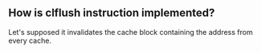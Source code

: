 ## How is clflush instruction implemented?

Let's supposed it invalidates the cache block containing the address from every cache.

